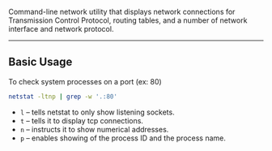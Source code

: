 Command-line network utility that displays network connections for Transmission Control Protocol, routing tables, and a number of network interface and network protocol.

---

## Basic Usage
To check system processes on a port (ex: 80)
```bash
netstat -ltnp | grep -w '.:80'
```

-   `l` – tells netstat to only show listening sockets.
-   `t` – tells it to display tcp connections.
-   `n` – instructs it to show numerical addresses.
-   `p` – enables showing of the process ID and the process name.